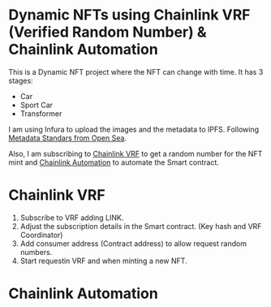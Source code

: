 # Dynamic NFTs using Chainlink VRF (Verified Random Number) & Chainlink Automation

This is a Dynamic NFT project where the NFT can change with time. It has 3 stages:

- Car
- Sport Car
- Transformer

I am using Infura to upload the images and the metadata to IPFS. Following <a href="https://docs.opensea.io/docs/metadata-standards">Metadata Standars from Open Sea</a>.

Also, I am subscribing to <a href="https://vrf.chain.link/">Chainlink VRF</a> to get a random number for the NFT mint and <a href="https://automation.chain.link/">Chainlink Automation</a> to automate the Smart contract.

# Chainlink VRF

1. Subscribe to VRF adding LINK.
2. Adjust the subscription details in the Smart contract. (Key hash and VRF Coordinator)
3. Add consumer address (Contract address) to allow request random numbers.
4. Start requestin VRF and when minting a new NFT.

# Chainlink Automation
